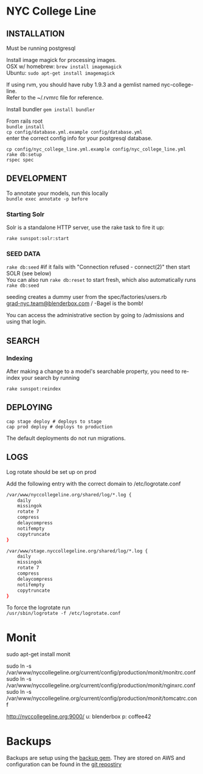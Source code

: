 # NYC College Line

## INSTALLATION

Must be running postgresql  

Install image magick for processing images.  
OSX w/ homebrew: `brew install imagemagick`  
Ubuntu: `sudo apt-get install imagemagick`

If using rvm, you should have ruby 1.9.3 and a gemlist named nyc-college-line.  
Refer to the ~/.rvmrc file for reference.

Install bundler 
`gem install bundler`  

From rails root  
`bundle install`  
`cp config/database.yml.example config/database.yml`   
enter the correct config info for your postgresql database.  

`cp config/nyc_college_line.yml.example config/nyc_college_line.yml`  
`rake db:setup`  
`rspec spec`

## DEVELOPMENT

To annotate your models, run this locally  
`bundle exec annotate -p before`  


### Starting Solr  

Solr is a standalone HTTP server, use the rake task to fire it up:  

`rake sunspot:solr:start`

### SEED DATA

`rake db:seed` #if it fails with "Connection refused - connect(2)" then start SOLR (see below)  
You can also run `rake db:reset` to start fresh, which also automatically runs `rake db:seed`

seeding creates a dummy user from the spec/factories/users.rb  
grad-nyc.team@blenderbox.com / -Bagel is the bomb!  

You can access the administrative section by going to /admissions and using that login.

  
## SEARCH

### Indexing  

After making a change to a model's searchable property, you need to re-index
your search by running 

`rake sunspot:reindex`  

## DEPLOYING

`cap stage deploy # deploys to stage`  
`cap prod deploy # deploys to production`  

The default deployments do not run migrations.

## LOGS 
  
Log rotate should be set up on prod
  
Add the following entry with the correct domain to /etc/logrotate.conf 
  
```bash
/var/www/nyccollegeline.org/shared/log/*.log {
    daily
    missingok
    rotate 7
    compress
    delaycompress
    notifempty
    copytruncate
}

/var/www/stage.nyccollegeline.org/shared/log/*.log {
    daily
    missingok
    rotate 7
    compress
    delaycompress
    notifempty
    copytruncate
}

```
  
To force the logrotate run  
`/usr/sbin/logrotate -f /etc/logrotate.conf`


# Monit

sudo apt-get install monit

sudo ln -s /var/www/nyccollegeline.org/current/config/production/monit/monitrc.conf
sudo ln -s /var/www/nyccollegeline.org/current/config/production/monit/nginxrc.conf
sudo ln -s /var/www/nyccollegeline.org/current/config/production/monit/tomcatrc.conf

http://nyccollegeline.org:9000/ u: blenderbox p: coffee42

# Backups

Backups are setup using the [backup gem](https://github.com/meskyanichi/backup).  They are stored on AWS and configuration can be found in the [git repostiry](https://github.com/blenderbox/nyc-college-line/tree/master/config/production/backup)
